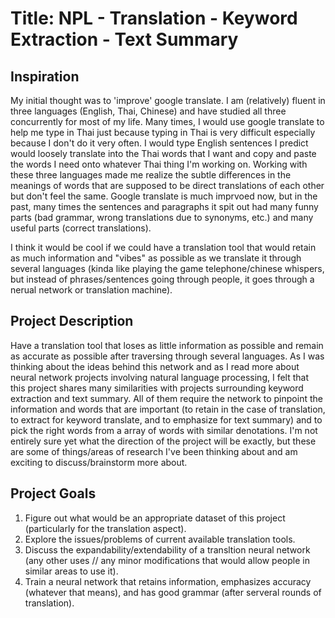 # Title: NPL - Translation - Keyword Extraction - Text Summary

## Inspiration

My initial thought was to 'improve' google translate. I am (relatively) fluent in three languages (English, Thai, Chinese) and have studied all three concurrently for most of my life. Many times, I would use google translate to help me type in Thai just because typing in Thai is very difficult especially because I don't do it very often. I would type English sentences I predict would loosely translate into the Thai words that I want and copy and paste the words I need onto whatever Thai thing I'm working on. Working with these three languages made me realize the subtle differences in the meanings of words that are supposed to be direct translations of each other but don't feel the same. Google translate is much imprvoed now, but in the past, many times the sentences and paragraphs it spit out had many funny parts (bad grammar, wrong translations due to synonyms, etc.) and many useful parts (correct translations).

I think it would be cool if we could have a translation tool that would retain as much information and "vibes" as possible as we translate it through several languages (kinda like playing the game telephone/chinese whispers, but instead of phrases/sentences going through people, it goes through a nerual network or translation machine).

## Project Description

Have a translation tool that loses as little information as possible and remain as accurate as possible after traversing through several languages. As I was thinking about the ideas behind this network and as I read more about neural network projects involving natural language processing, I felt that this project shares many similarities with projects surrounding keyword extraction and text summary. All of them require the network to pinpoint the information and words that are important (to retain in the case of translation, to extract for keyword translate, and to emphasize for text summary) and to pick the right words from a array of words with similar denotations. I'm not entirely sure yet what the direction of the project will be exactly, but these are some of things/areas of research I've been thinking about and am exciting to discuss/brainstorm more about.

## Project Goals

1. Figure out what would be an appropriate dataset of this project (particularly for the translation aspect).
2. Explore the issues/problems of current available translation tools.
3. Discuss the expandability/extendability of a transltion neural network (any other uses // any minor modifications that would allow people in similar areas to use it).
4. Train a neural network that retains information, emphasizes accuracy (whatever that means), and has good grammar (after serveral rounds of translation).
